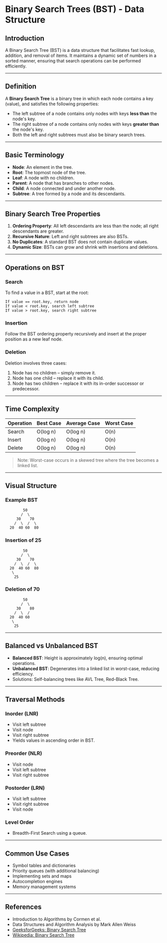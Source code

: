 # Binary Search Trees (BST) - Data Structure

## Introduction
A Binary Search Tree (BST) is a data structure that facilitates fast lookup, addition, and removal of items. It maintains a dynamic set of numbers in a sorted manner, ensuring that search operations can be performed efficiently.

---

## Definition
A **Binary Search Tree** is a binary tree in which each node contains a key (value), and satisfies the following properties:

- The left subtree of a node contains only nodes with keys **less than** the node's key.
- The right subtree of a node contains only nodes with keys **greater than** the node's key.
- Both the left and right subtrees must also be binary search trees.

---

## Basic Terminology
- **Node**: An element in the tree.
- **Root**: The topmost node of the tree.
- **Leaf**: A node with no children.
- **Parent**: A node that has branches to other nodes.
- **Child**: A node connected and under another node.
- **Subtree**: A tree formed by a node and its descendants.

---

## Binary Search Tree Properties
1. **Ordering Property**: All left descendants are less than the node; all right descendants are greater.
2. **Recursive Nature**: Left and right subtrees are also BSTs.
3. **No Duplicates**: A standard BST does not contain duplicate values.
4. **Dynamic Size**: BSTs can grow and shrink with insertions and deletions.

---

## Operations on BST

### Search
To find a value in a BST, start at the root:
```text
If value == root.key, return node
If value < root.key, search left subtree
If value > root.key, search right subtree
```

### Insertion
Follow the BST ordering property recursively and insert at the proper position as a new leaf node.

### Deletion
Deletion involves three cases:
1. Node has no children – simply remove it.
2. Node has one child – replace it with its child.
3. Node has two children – replace it with its in-order successor or predecessor.

---

## Time Complexity
| Operation | Best Case | Average Case | Worst Case |
|-----------|-----------|--------------|-------------|
| Search    | O(log n)  | O(log n)     | O(n)        |
| Insert    | O(log n)  | O(log n)     | O(n)        |
| Delete    | O(log n)  | O(log n)     | O(n)        |

> Note: Worst-case occurs in a skewed tree where the tree becomes a linked list.

---

## Visual Structure
### Example BST
```
        50
       /  \
     30    70
    /  \  /  \
  20  40 60  80
```

### Insertion of 25
```
        50
       /  \
     30    70
    /  \  /  \
  20  40 60  80
   \
    25
```

### Deletion of 70
```
        50
       /  \
     30    80
    /  \  /  
  20  40 60  
   \
    25
```

---

## Balanced vs Unbalanced BST
- **Balanced BST**: Height is approximately log(n), ensuring optimal operations.
- **Unbalanced BST**: Degenerates into a linked list in worst-case, reducing efficiency.
- Solutions: Self-balancing trees like AVL Tree, Red-Black Tree.

---

## Traversal Methods

### Inorder (LNR)
- Visit left subtree
- Visit node
- Visit right subtree
- Yields values in ascending order in BST.

### Preorder (NLR)
- Visit node
- Visit left subtree
- Visit right subtree

### Postorder (LRN)
- Visit left subtree
- Visit right subtree
- Visit node

### Level Order
- Breadth-First Search using a queue.

---

## Common Use Cases
- Symbol tables and dictionaries
- Priority queues (with additional balancing)
- Implementing sets and maps
- Autocompletion engines
- Memory management systems

---

## References
- Introduction to Algorithms by Cormen et al.
- Data Structures and Algorithm Analysis by Mark Allen Weiss
- [GeeksforGeeks: Binary Search Tree](https://www.geeksforgeeks.org/binary-search-tree-data-structure/)
- [Wikipedia: Binary Search Tree](https://en.wikipedia.org/wiki/Binary_search_tree)

